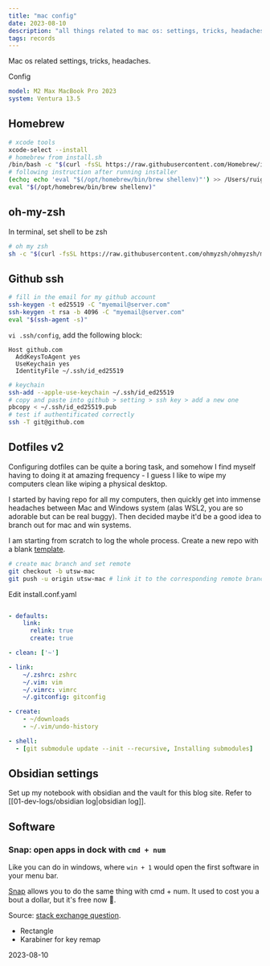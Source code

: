 ```yaml
---
title: "mac config"
date: 2023-08-10
description: "all things related to mac os: settings, tricks, headaches"
tags: records
---
```


Mac os related settings, tricks, headaches.

Config

```yaml
model: M2 Max MacBook Pro 2023
system: Ventura 13.5
```

Homebrew
----

```bash
# xcode tools
xcode-select --install
# homebrew from install.sh
/bin/bash -c "$(curl -fsSL https://raw.githubusercontent.com/Homebrew/install/HEAD/install.sh)"
# following instruction after running installer
(echo; echo 'eval "$(/opt/homebrew/bin/brew shellenv)"') >> /Users/ruiguo/.zprofile
eval "$(/opt/homebrew/bin/brew shellenv)"
```

oh-my-zsh
----

In terminal, set shell to be zsh

```bash
# oh my zsh
sh -c "$(curl -fsSL https://raw.githubusercontent.com/ohmyzsh/ohmyzsh/master/tools/install.sh)"
```

Github ssh
----
```bash
# fill in the email for my github account
ssh-keygen -t ed25519 -C "myemail@server.com"
ssh-keygen -t rsa -b 4096 -C "myemail@server.com"
eval "$(ssh-agent -s)"
```

`vi .ssh/config`,  add the following block:

```
Host github.com
  AddKeysToAgent yes
  UseKeychain yes
  IdentityFile ~/.ssh/id_ed25519
```

```bash
# keychain
ssh-add --apple-use-keychain ~/.ssh/id_ed25519
# copy and paste into github > setting > ssh key > add a new one
pbcopy < ~/.ssh/id_ed25519.pub
# test if authentificated correctly
ssh -T git@github.com
```

Dotfiles v2
----
Configuring dotfiles can be quite a boring task, and somehow I find myself having to doing it at amazing frequency -
I guess I like to wipe my computers clean like wiping a physical desktop.

I started by having repo for all my computers, then quickly get into immense headaches between Mac and Windows system (alas WSL2, you are so adorable but can be real buggy). Then decided maybe it'd be a good idea to branch out for mac and win systems.

I am starting from scratch to log the whole process.
Create a new repo with a blank [template](https://github.com/anishathalye/dotfiles_template).

```bash
# create mac branch and set remote
git checkout -b utsw-mac
git push -u origin utsw-mac # link it to the corresponding remote branch
```

Edit install.conf.yaml

```yaml

- defaults:
    link:
      relink: true
      create: true

- clean: ['~']

- link:
    ~/.zshrc: zshrc
    ~/.vim: vim
    ~/.vimrc: vimrc
    ~/.gitconfig: gitconfig

- create:
    - ~/downloads
    - ~/.vim/undo-history

- shell:
  - [git submodule update --init --recursive, Installing submodules]
```

Obsidian settings
----
Set up my notebook with obsidian and the vault for this blog site.
Refer to [[01-dev-logs/obsidian log|obsidian log]].

Software
----

### Snap: open apps in dock with `cmd + num`

Like you can do in windows, where `win + 1` would open the first software in your menu bar.

[Snap](https://apps.apple.com/us/app/snap/id418073146?mt=12) allows you to do the same thing with cmd + num. 
It used to cost you a bout a dollar, but it's free now 👻.

Source: [stack exchange question](https://apple.stackexchange.com/questions/4390/keyboard-shortcut-for-launching-apps-in-dock).

- Rectangle
- Karabiner for key remap

2023-08-10